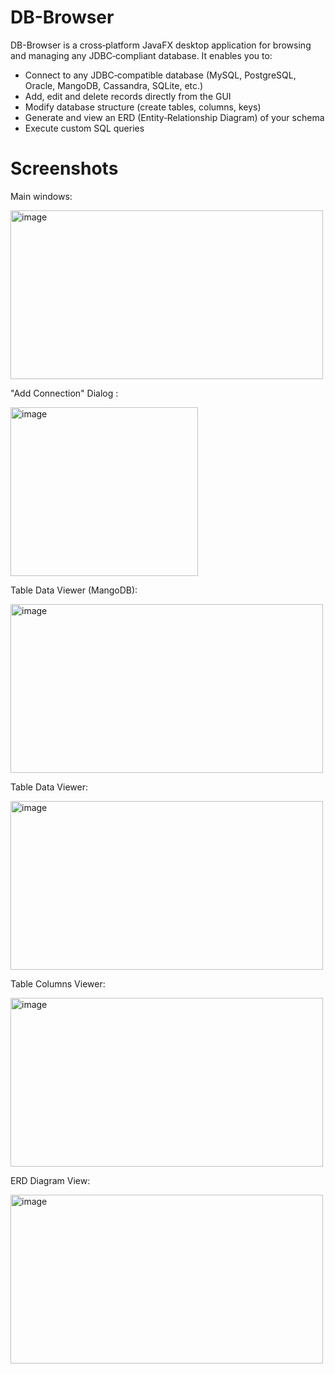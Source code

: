 # DB-Browser
DB-Browser is a cross‑platform JavaFX desktop application for browsing and managing any JDBC‑compliant database. It enables you to:
- Connect to any JDBC‑compatible database (MySQL, PostgreSQL, Oracle, MangoDB, Cassandra, SQLite, etc.)
- Add, edit and delete records directly from the GUI
- Modify database structure (create tables, columns, keys)
- Generate and view an ERD (Entity‑Relationship Diagram) of your schema
- Execute custom SQL queries

# Screenshots

Main windows:

<img width="500" height="270" alt="image" src="https://github.com/user-attachments/assets/51f8eac3-6d85-43fa-bcf5-a567be27e221" />


"Add Connection" Dialog :

<img width="300" height="270" alt="image" src="https://github.com/user-attachments/assets/20b164ff-9b34-4749-8f06-93526868a22a" />


Table Data Viewer (MangoDB):

<img width="500" height="270" alt="image" src="https://github.com/user-attachments/assets/2b60f5d0-f840-4d12-b1e3-23dc7fc905ad" />


Table Data Viewer:

<img width="500" height="270" alt="image" src="https://github.com/user-attachments/assets/1e171e1c-9056-44a1-aeba-5b1771ec8739" />


Table Columns Viewer:

<img width="500" height="270" alt="image" src="https://github.com/user-attachments/assets/7ff13a27-90d2-4ab0-84fe-ba8c0d5e8479" />


ERD Diagram View:

<img width="500" height="270" alt="image" src="https://github.com/user-attachments/assets/82efa7cb-da7c-4119-8163-1a99a2765eab" />

